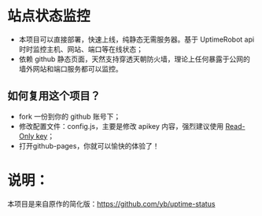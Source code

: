 # 站点状态监控
- 本项目可以直接部署，快速上线，纯静态无需服务器。基于 UptimeRobot api 时时监控主机、网站、端口等在线状态；  
- 依赖 github 静态页面，天然支持穿透天朝防火墙，理论上任何暴露于公网的墙外网站和端口服务都可以监控。  

## 如何复用这个项目？  
- fork 一份到你的 github 账号下；  
- 修改配置文件：config.js，主要是修改 apikey 内容，强烈建议使用 <a href="https://uptimerobot.com/dashboard#mySettings">Read-Only key</a>；
- 打开github-pages，你就可以愉快的体验了！



# 说明：
本项目是来自原作的简化版：<https://github.com/yb/uptime-status>
